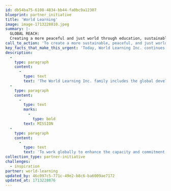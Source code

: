 ```yaml
---
id: db54ba75-6108-4834-bb44-fa0bc9a12307
blueprint: partner_initiative
title: 'World Learning'
image: image-1713228810.jpeg
summary: |-
  GLOBAL REACH: 
  Creating a more peaceful and just world through education, sustainable development, and exchange. With three robust branches, our organization holds a unique position in the market as both an accredited academic institution and a global nonprofit.
call_to_action: 'To create a more sustainable, peaceful, and just world.'
key_facts_that_make_this_urgent: 'Today, World Learning Inc. continues to build on its decades of success. The Experiment sends more than 600 American teenagers abroad each summer for life-changing experiences. SIT Graduate Institute offers internationally focused master’s degrees in eight areas of study as well as certificate and professional development programs. SIT Study Abroad offers 82 undergraduate study abroad programs across all seven continents. And World Learning oversees 92 programs with participants from 162 countries, including the 2,000 emerging leaders we bring to the U.S. every year on international professional, academic, and youth exchanges.'
description:
  -
    type: paragraph
    content:
      -
        type: text
        text: 'The World Learning Inc. family includes the global development and exchange nonprofit World Learning; The Experiment in International Living, the nation’s most experienced provider of international education through exchanges for high school students; and School for International Training (SIT), offering accredited undergraduate study abroad programs through SIT Study Abroad and internationally focused master’s degrees through SIT Graduate Institute.'
  -
    type: paragraph
    content:
      -
        type: text
        marks:
          -
            type: bold
        text: MISSION
  -
    type: paragraph
    content:
      -
        type: text
        text: 'To work globally to enhance the capacity and commitment of individuals, institutions, and communities to create a more sustainable, peaceful, and just world.'
collection_type: partner-initiative
challenges:
  - inspiration
partner: world-learning
updated_by: 46c097c5-771c-49e2-b8c6-ba6009ae7172
updated_at: 1713228876
---
```

